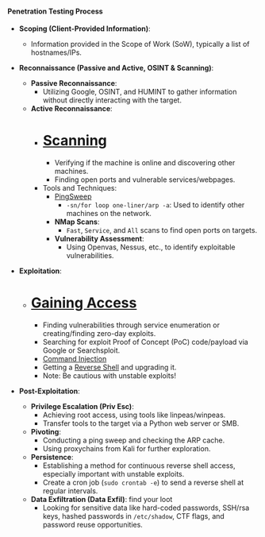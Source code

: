 #### Penetration Testing Process

- **Scoping (Client-Provided Information)**:
  - Information provided in the Scope of Work (SoW), typically a list of hostnames/IPs.

- **Reconnaissance (Passive and Active, OSINT & Scanning)**:
  - **Passive Reconnaissance**:
    - Utilizing Google, OSINT, and HUMINT to gather information without directly interacting with the target.
  - **Active Reconnaissance**:
	  - # [Scanning](3%20Scanning.md)
	    - Verifying if the machine is online and discovering other machines.
	    - Finding open ports and vulnerable services/webpages.
    - Tools and Techniques:
      - [PingSweep](3.2%20Ping%20Sweep.md)
        - `-sn/for loop one-liner/arp -a`: Used to identify other machines on the network.
      - **NMap Scans**:
        - `Fast`, `Service`, and `All` scans to find open ports on targets.
      - **Vulnerability Assessment**:
        - Using Openvas, Nessus, etc., to identify exploitable vulnerabilities.

- **Exploitation**:
	- # [Gaining Access](4%20Gaining%20Access.md)
	  - Finding vulnerabilities through service enumeration or creating/finding zero-day exploits.
	  - Searching for exploit Proof of Concept (PoC) code/payload via Google or Searchsploit.
	  - [Command Injection](4.1%20Command%20Injection.md)
	  - Getting a [Reverse Shell](Reverse%20Shell%20and%20Upgrades.md) and upgrading it.
	  - Note: Be cautious with unstable exploits!

- **Post-Exploitation**:
  - **Privilege Escalation (Priv Esc)**:
    - Achieving root access, using tools like linpeas/winpeas.
    - Transfer tools to the target via a Python web server or SMB.
  - **Pivoting**:
    - Conducting a ping sweep and checking the ARP cache.
    - Using proxychains from Kali for further exploration.
  - **Persistence**:
    - Establishing a method for continuous reverse shell access, especially important with unstable exploits.
    - Create a cron job (`sudo crontab -e`) to send a reverse shell at regular intervals.
  - **Data Exfiltration (Data Exfil)**: find your loot 
    - Looking for sensitive data like hard-coded passwords, SSH/rsa keys, hashed passwords in `/etc/shadow`, CTF flags, and password reuse opportunities.

